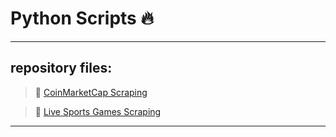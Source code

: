 # Python Scripts :fire: 

***

<h2>repository files:</h2> 

> 📂 [CoinMarketCap Scraping](https://github.com/BENJAMIN-1-WS/Python/blob/main/cm.py)

> 📂 [Live Sports Games Scraping](https://github.com/BENJAMIN-1-WS/Python/blob/main/st.py)

---
